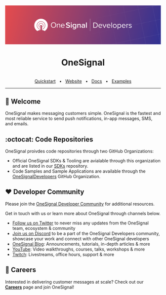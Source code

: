 ![OneSignal](https://github.com/OneSignal/.github/blob/main/profile/onesignal-banner.png?raw=true)

<div align="center">
  <h1>OneSignal</h1>

  <br />
  <a href="https://documentation.onesignal.com/docs/onboarding-with-onesignal" target="_blank">Quickstart</a>
  <span>&nbsp;&nbsp;•&nbsp;&nbsp;</span>
  <a href="https://onesignal.com/" target="_blank">Website</a>
  <span>&nbsp;&nbsp;•&nbsp;&nbsp;</span>
  <a href="https://documentation.onesignal.com/docs" target="_blank">Docs</a>
  <span>&nbsp;&nbsp;•&nbsp;&nbsp;</span>
  <a href="https://github.com/OneSignalDevelopers" target="_blank">Examples</a>
  <br />
  <hr />
</div>

## 👋 Welcome

OneSignal makes messaging customers simple.  OneSignal is the fastest and most reliable service to send push notifications, in-app messages, SMS, and emails.

## :octocat: Code Repositories

OneSignal proivdes code repositories through two GitHub Organizations:
- Official OneSignal SDKs & Tooling are avialable through this organization and are listed in our [SDKs](https://github.com/OneSignal/sdks) repository.
- Code Samples and Sample Applications are available through the [OneSignalDevelopers](https://github.com/OneSignalDevelopers) GitHub Organization.

## ❤️ Developer Community

Please join the [OneSignal Developer Community](https://onesignal.com/onesignal-developers) for additional resources.

Get in touch with us or learn more about OneSignal through channels below.

- [Follow us on Twitter](https://twitter.com/onesignaldevs) to never miss any updates from the OneSignal team, ecosystem & community
- [Join us on Discord](https://discord.gg/EP7gf6Uz7G) to be a part of the OneSignal Developers community, showcase your work and connect with other OneSignal developers
- [OneSignal Blog](https://onesignal.com/blog/): Announcements, tutorials, in-depth articles & more
- [YouTube](https://www.youtube.com/channel/UCe63d5EDQsSkOov-bIE_8Aw/featured): Video walkthroughs, courses, talks, workshops & more 
- [Twitch](https://www.twitch.tv/onesignaldevelopers): Livestreams, office hours, support & more 


## :rocket: Careers

Interested in delivering customer messages at scale?  Check out our [**Careers**](http://onesignal.com/careers) page and join OneSignal!
